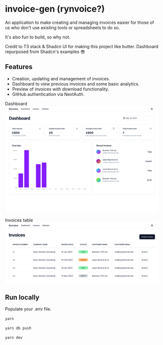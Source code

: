 # invoice-gen (rynvoice?)

An application to make creating and managing invoices easier for those of us who don't use existing tools or spreadsheets to do so.

It's also fun to build, so why not.

Credit to T3 stack & Shadcn UI for making this project like butter. Dashboard repurposed from Shadcn's examples 😎

## Features

- Creation, updating and management of invoices.
- Dashboard to view previous invoices and some basic analytics.
- Preview of invoices with download functionality.
- GitHub authentication via NextAuth.

Dashboard
![Dashboard](/.github/images/dashboard.jpeg?raw=0)

Invoices table
![Invoices table](/.github/images/invoices_table.jpeg?raw=0)

## Run locally

Populate your .env file.

`yarn`

`yarn db push`

`yarn dev`
